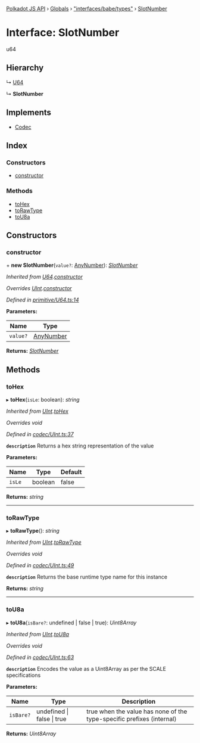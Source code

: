 [Polkadot JS API](../README.md) › [Globals](../globals.md) › ["interfaces/babe/types"](../modules/_interfaces_babe_types_.md) › [SlotNumber](_interfaces_babe_types_.slotnumber.md)

# Interface: SlotNumber

u64

## Hierarchy

  ↳ [U64](../classes/_primitive_u64_.u64.md)

  ↳ **SlotNumber**

## Implements

* [Codec](_types_.codec.md)

## Index

### Constructors

* [constructor](_interfaces_babe_types_.slotnumber.md#constructor)

### Methods

* [toHex](_interfaces_babe_types_.slotnumber.md#tohex)
* [toRawType](_interfaces_babe_types_.slotnumber.md#torawtype)
* [toU8a](_interfaces_babe_types_.slotnumber.md#tou8a)

## Constructors

###  constructor

\+ **new SlotNumber**(`value?`: [AnyNumber](../modules/_types_.md#anynumber)): *[SlotNumber](_interfaces_babe_types_.slotnumber.md)*

*Inherited from [U64](../classes/_primitive_u64_.u64.md).[constructor](../classes/_primitive_u64_.u64.md#constructor)*

*Overrides [UInt](../classes/_codec_uint_.uint.md).[constructor](../classes/_codec_uint_.uint.md#constructor)*

*Defined in [primitive/U64.ts:14](https://github.com/polkadot-js/api/blob/af682bc/packages/types/src/primitive/U64.ts#L14)*

**Parameters:**

Name | Type |
------ | ------ |
`value?` | [AnyNumber](../modules/_types_.md#anynumber) |

**Returns:** *[SlotNumber](_interfaces_babe_types_.slotnumber.md)*

## Methods

###  toHex

▸ **toHex**(`isLe`: boolean): *string*

*Inherited from [UInt](../classes/_codec_uint_.uint.md).[toHex](../classes/_codec_uint_.uint.md#tohex)*

*Overrides void*

*Defined in [codec/UInt.ts:37](https://github.com/polkadot-js/api/blob/af682bc/packages/types/src/codec/UInt.ts#L37)*

**`description`** Returns a hex string representation of the value

**Parameters:**

Name | Type | Default |
------ | ------ | ------ |
`isLe` | boolean | false |

**Returns:** *string*

___

###  toRawType

▸ **toRawType**(): *string*

*Inherited from [UInt](../classes/_codec_uint_.uint.md).[toRawType](../classes/_codec_uint_.uint.md#torawtype)*

*Overrides void*

*Defined in [codec/UInt.ts:49](https://github.com/polkadot-js/api/blob/af682bc/packages/types/src/codec/UInt.ts#L49)*

**`description`** Returns the base runtime type name for this instance

**Returns:** *string*

___

###  toU8a

▸ **toU8a**(`isBare?`: undefined | false | true): *Uint8Array*

*Inherited from [UInt](../classes/_codec_uint_.uint.md).[toU8a](../classes/_codec_uint_.uint.md#tou8a)*

*Overrides void*

*Defined in [codec/UInt.ts:63](https://github.com/polkadot-js/api/blob/af682bc/packages/types/src/codec/UInt.ts#L63)*

**`description`** Encodes the value as a Uint8Array as per the SCALE specifications

**Parameters:**

Name | Type | Description |
------ | ------ | ------ |
`isBare?` | undefined &#124; false &#124; true | true when the value has none of the type-specific prefixes (internal)  |

**Returns:** *Uint8Array*
